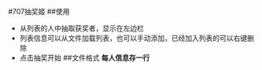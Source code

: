 #707抽奖姬
##使用
- 从列表的人中抽取获奖者，显示在左边栏
- 列表信息可以从文件加载列表，也可以手动添加，已经加入列表的可以右键删除
- 点击抽奖开始
##文件格式
**每人信息存一行**

